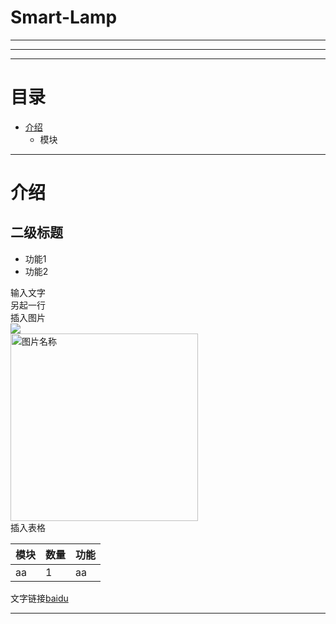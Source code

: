 **Smart-Lamp**
====
----

----
----
# **目录**
* [介绍](#介绍)
  * 模块
----
# **介绍**
## **二级标题**
* 功能1
* 功能2<br>

输入文字<br>
另起一行<br>
插入图片<br>
![](https://github.com/tyhucosiii/smart-lamp/blob/master/pictures/CM3232.jpg)<br>
<img src="https://github.com/tyhucosiii/smart-lamp/blob/master/pictures/CM3232.jpg" width = "300" alt="图片名称" align=center />
<br>
插入表格<br>

|模块 |数量 |功能 |
|:--- |:--- |:--- |
|aa|1|aa|

文字链接[baidu](https://www.baidu.com)

----
